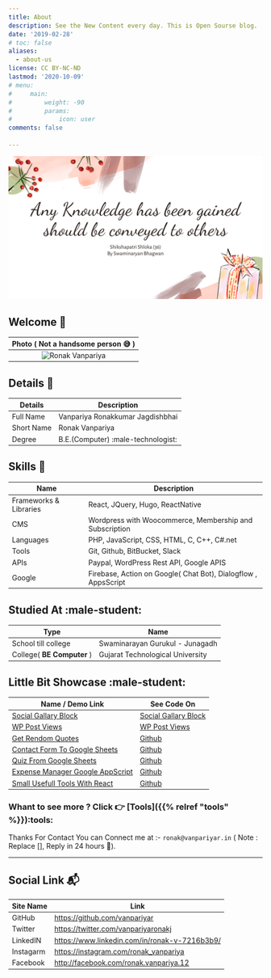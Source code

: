 ```yaml
---
title: About
description: See the New Content every day. This is Open Sourse blog.
date: '2019-02-28'
# toc: false
aliases:
  - about-us
license: CC BY-NC-ND
lastmod: '2020-10-09'
# menu:
#     main: 
#         weight: -90
#         params:
#             icon: user
comments: false

---
```


![Ronak Vanpariya](images/blog-banner.png)

## Welcome :rocket:
| Photo ( Not a handsome person :sweat_smile: )|
| :----: |
| ![Ronak Vanpariya](https://avatars1.githubusercontent.com/u/26689210?s=460&u=7532c1409e49827c72a8b59b2e0f8f139f5ba9f3&v=4) |
## Details  :open_book:

| Details | Description |
|----|---------|
| Full Name | Vanpariya Ronakkumar Jagdishbhai |
| Short Name | Ronak Vanpariya |
| Degree | B.E.(Computer) :male-technologist:|


## Skills :construction_worker:
| Name | Description |
|----|---------|
| Frameworks & Libraries | React, JQuery, Hugo, ReactNative |
| CMS | Wordpress with Woocommerce, Membership and Subscription |
| Languages | PHP, JavaScript, CSS, HTML, C, C++, C#.net |
| Tools | Git, Github, BitBucket, Slack |
| APIs | Paypal, WordPress Rest API, Google APIS |
| Google | Firebase, Action on Google( Chat Bot), Dialogflow , AppsScript |

## Studied At :male-student:

| Type | Name |
|----------|---------|
| School till college | Swaminarayan Gurukul - Junagadh |
| College( **BE Computer** ) | Gujarat Technological University |


## Little Bit Showcase :male-student:

| Name / Demo Link | See Code On |
|-----|----|
| [Social Gallary Block](https://wordpress.org/plugins/social-gallery-block/) |[Social Gallary Block](https://github.com/vanpariyar/gutenberg-instagram-post-grid) |
| [WP Post Views](https://wordpress.org/plugins/wp-post-views/) |[WP Post Views](https://github.com/vanpariyar/wp-post-views) |
| [Get Rendom Quotes](https://vanpariyar.github.io/get-new-quote/) | [Github](https://github.com/vanpariyar/get-new-quote/) |
| [Contact Form To Google Sheets](https://vanpariyar.github.io/contact-form-to-sheets/) | [Github](https://github.com/vanpariyar/contact-form-to-sheets/) |
| [Quiz From Google Sheets](https://vanpariyar.github.io/quiz-from-sheets/) | [Github](https://github.com/vanpariyar/quiz-from-sheets/) |
| [Expense Manager Google AppScript](https://vanpariyar.github.io/expense-manager/) | [Github](https://github.com/vanpariyar/expense-manager/) |
| [Small Usefull Tools With React](https://vanpariyar.github.io/useful-tools/) | [Github](https://github.com/vanpariyar/useful-tools/) |

### Whant to see more ? Click :point_right: [Tools]({{% relref "tools" %}}):tools:


Thanks For Contact You can Connect me at :- `ronak@vanpariyar.in` ( Note : Replace [], Reply in 24 hours :pray:). 

-----

## Social Link  :mailbox_with_mail:
| Site Name | Link |
|----|---------|
| GitHub | https://github.com/vanpariyar |
| Twitter | https://twitter.com/vanpariyaronakj|
| LinkedIN | https://www.linkedin.com/in/ronak-v-7216b3b9/ |
| Instagarm | https://instagram.com/ronak_vanpariya |
| Facebook | http://facebook.com/ronak.vanpariya.12 |
